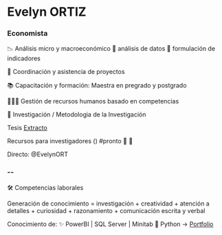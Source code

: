 # Evelyn ORTIZ
### Economista



📉  Análisis micro y macroeconómico         🧾 análisis de datos         📍 formulación de indicadores

📏 Coordinación y asistencia de proyectos

📚  Capacitación y formación: Maestra en pregrado y postgrado

🧑‍🤝‍🧑 Gestión de recursos humanos basado en competencias

📝 Investigación / Metodologia de la Investigación   

Tesis  [Extracto](https://github.com/EvelynOr/EvelynOr/tree/main/Tesis)

Recursos para investigadores () #pronto 🎊 🌟

Directo: @EvelynORT

### --

🛠️ Competencias laborales 

   Generación de conocimiento = investigación + creatividad + atención a detalles + curiosidad + razonamiento + comunicación escrita y verbal  
 
   Conocimiento de:  ✨ PowerBI   |  SQL Server  |   Minitab      🐍 Python  →    [Portfolio](https://github.com/EvelynOr/4.Portafolio)
   
 
